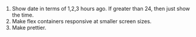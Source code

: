 1. Show date in terms of 1,2,3 hours ago. If greater than 24, then just show the time.
2. Make flex containers responsive at smaller screen sizes.
3. Make prettier.
